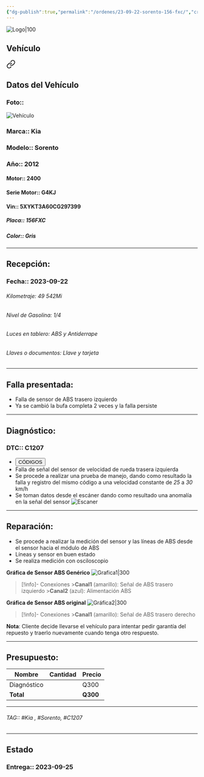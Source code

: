 ```yaml
---
{"dg-publish":true,"permalink":"/ordenes/23-09-22-sorento-156-fxc/","created":"","updated":""}
---
```


![Logo|100](http://drive.google.com/uc?export=view&id=137fl3TIZ0-PU8b-Pt0bsjclwHub_u78G)

## Vehículo

<div class="transclusion internal-embed is-loaded"><a class="markdown-embed-link" href="/vehiculos/kia/sorento-156-fxc/#datos-del-vehiculo" aria-label="Open link"><svg xmlns="http://www.w3.org/2000/svg" width="24" height="24" viewBox="0 0 24 24" fill="none" stroke="currentColor" stroke-width="2" stroke-linecap="round" stroke-linejoin="round" class="svg-icon lucide-link"><path d="M10 13a5 5 0 0 0 7.54.54l3-3a5 5 0 0 0-7.07-7.07l-1.72 1.71"></path><path d="M14 11a5 5 0 0 0-7.54-.54l-3 3a5 5 0 0 0 7.07 7.07l1.71-1.71"></path></svg></a><div class="markdown-embed">



## Datos del Vehículo 
### Foto:: 
![Vehículo](http://drive.google.com/uc?export=view&id=1e-Gt49qN0VifpkzPYz8XGQp7L-ZymaqL)

### Marca:: Kia 
### Modelo:: Sorento
### Año:: 2012
#### Motor:: 2400
#### Serie Motor:: G4KJ
#### Vin:: 5XYKT3A60CG297399
##### Placa:: 156FXC
##### Color:: Gris
---


</div></div>


## Recepción:
### Fecha:: 2023-09-22

###### Kilometraje: 49 542Mi
###### Nivel de Gasolina: 1/4
###### Luces en tablero: ABS y Antiderrape 
###### Llaves o documentos: Llave y tarjeta

---

## Falla presentada:
- Falla de sensor de ABS trasero izquierdo
- Ya se cambió la bufa completa 2 veces y la falla persiste 


---

## Diagnóstico:
### DTC:: C1207

- <a href="http://aitus.golo365.com/Home/Report/reportDetail/diagnose_record_id/cfe0a727geAE8cTd8cnRKw54lp/report_type/D/l/es/timezone/-6"><button class="btn success">CÓDIGOS</button></a>
- Falla de señal del sensor de velocidad de rueda trasera izquierda 
- Se procede a realizar una prueba de manejo, dando como resultado la falla y registro del mismo código a una velocidad constante de *25* a *30* km/h
- Se toman datos desde el escáner dando como resultado una anomalía en la señal del sensor 
	![Escaner](http://drive.google.com/uc?export=view&id=1dybBtZdMTxlEVuAuvuODcKFt5qBB8F5y)

---
## Reparación:
- Se procede a realizar la medición del sensor y las líneas de ABS desde el sensor hacia el módulo de ABS 
- Líneas y sensor en buen estado 
- Se realiza medición con osciloscopio

**Gráfica de Sensor ABS Genérico**
	![Grafica1|300](http://drive.google.com/uc?export=view&id=1eARbekJqdNJkmHDtAp3O9Pi2l6QUWJ7r)
	
 >[!info]- Conexiones
	>**Canal1** (amarillo): Señal de ABS trasero izquierdo
	>**Canal2** (azul): Alimentación ABS

**Gráfica de Sensor ABS original**
![Gráfica2|300](http://drive.google.com/uc?export=view&id=1eLhlx-cuy30OpWYUlanKb4VQCTI4CgKe)
>[!info]- Conexiones
	>**Canal1** (amarillo): Señal de ABS trasero derecho 

**Nota**: Cliente decide llevarse el vehículo para intentar pedir garantía del repuesto y traerlo nuevamente cuando tenga otro respuesto.

---

## Presupuesto:

| Nombre | Cantidad | Precio |
| ------ | -------- | ------ |
|  Diagnóstico       |          |  Q300      |
| **Total**       |        |    **Q300**    |

---

###### TAG:: #Kia , #Sorento, #C1207

---

## Estado

### Entrega:: 2023-09-25